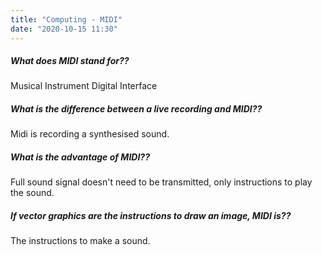 ```yaml
---
title: "Computing - MIDI"
date: "2020-10-15 11:30"
---
```


##### What does MIDI stand for??
Musical Instrument Digital Interface

##### What is the difference between a live recording and MIDI??
Midi is recording a synthesised sound.

##### What is the advantage of MIDI??
Full sound signal doesn't need to be transmitted, only instructions to play the sound.

##### If vector graphics are the instructions to draw an image, MIDI is??
The instructions to make a sound.
